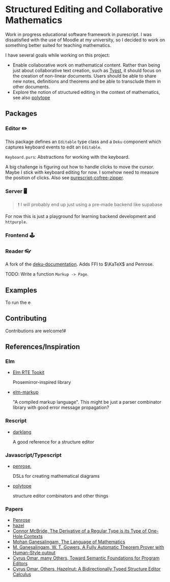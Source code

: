 # Structured Editing and Collaborative Mathematics

Work in progress educational software framework in purescript. I was dissatisfied with the use of Moodle at my university, so I decided to work on something better suited for teaching mathematics. 

I have several goals while working on this project:

* Enable collaborative work on mathematical content. Rather than being just about collaborative text creation, such as [Typst](https://typst.app), it should focus on the creation of non-linear documents. Users should be able to share new notes, definitions and theorems and be able to transclude them in other documents.
* Explore the notion of structured editing in the context of mathematics, see also [polytope](https://github.com/vezwork/Polytope)

## Packages

### Editor ✏️ ️

This package defines an `Editable` type class and a `Deku` component which captures keyboard events to edit an `Editable`.

`Keyboard.purs`: Abstractions for working with the keyboard. 

A big challenge is figuring out how to handle clicks to move the cursor. Maybe I stick with keyboard editing for now. I somehow need to measure the position of clicks.
Also see [purescript-cofree-zipper](https://github.com/kentookura/purescript-cofree-zipper).

### Server 🖥️

>❗ I will probably end up just using a pre-made backend like supabase

For now this is just a playground for learning backend development and `httpurple`.

### Frontend 🕹️




### Reader 👓

A fork of the [deku-documentation](https://github.com/mikesol/deku-documentation). Adds FFI to $\KaTeX$ and Penrose.

TODO: Write a function `Markup -> Page`.

## Examples

To run the e

## Contributing

Contributions are welcome!#

## References/Inspiration

### Elm 

* [Elm RTE Tookit](https://github.com/mweiss/elm-rte-toolkit)

  Prosemirror-inspired library

* [elm-markup](https://github.com/mdgriffith/elm-markup)  

  "A compiled markup language". This might be just a parser combinator 
  library with good error message propagation?

### Rescript

* [darklang](https://github.com/darklang/classic-dark)

  A good reference for a structure editor

### Javascript/Typescript

* [penrose](https://github.com/penrose/penrose),

  DSLs for creating mathematical diagrams

* [polytope](https://github.com/vezwork/Polytope)

  structure editor combinators and other things

### Papers

* [Penrose](https://penrose.cs.cmu.edu/media/Penrose_SIGGRAPH2020a.pdf)
* [hazel](https://github.com/hazelgrove/hazel)
* [Connor McBride, The Derivative of a Regular Type is its Type of One-Hole Contexts](http://strictlypositive.org/diff.pdf)
* [Mohan Ganesalingam, The Language of Mathematics]()
* [M. Ganesalingam, W. T. Gowers, A Fully Automatic Theorem Prover with Human-Style output]()
* [Cyrus Omar, many Others, Toward Semantic Foundations for Program Editors](https://arxiv.org/pdf/1703.08694.pdf)
* [Cyrus Omar, Others, Hazelnut: A Bidirectionally Typed Structure Editor Calculus](https://arxiv.org/pdf/1703.08694.pdf)